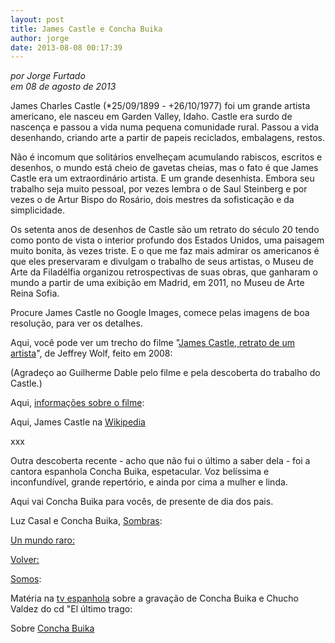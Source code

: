 ```yaml
---
layout: post
title: James Castle e Concha Buika
author: jorge
date: 2013-08-08 00:17:39
---
```

*por Jorge Furtado*\
*em 08 de agosto de 2013*

James Charles Castle (*25/09/1899 - +26/10/1977) foi um grande artista americano, ele nasceu em Garden Valley, Idaho. Castle era surdo de nascença e passou a vida numa pequena comunidade rural. Passou a vida desenhando, criando arte a partir de papeis reciclados, embalagens, restos.

Não é incomum que solitários envelheçam acumulando rabiscos, escritos e desenhos, o mundo está cheio de gavetas cheias, mas o fato é que James Castle era um extraordinário artista. E um grande desenhista. Embora seu trabalho seja muito pessoal, por vezes lembra o de Saul Steinberg e por vezes o de Artur Bispo do Rosário, dois mestres da sofisticação e da simplicidade.

Os setenta anos de desenhos de Castle são um retrato do século 20 tendo como ponto de vista o interior profundo dos Estados Unidos, uma paisagem muito bonita, às vezes triste. E o que me faz mais admirar os americanos é que eles preservaram e divulgam o trabalho de seus artistas, o Museu de Arte da Filadélfia organizou retrospectivas de suas obras, que ganharam o mundo a partir de uma exibição em Madrid, em 2011, no Museu de Arte Reina Sofia.

Procure James Castle no Google Images, comece pelas imagens de boa resolução, para ver os detalhes.

Aqui, você pode ver um trecho do filme "[James Castle, retrato de um artista](http://www.youtube.com/watch?v=GxgoeW1FMXk)", de Jeffrey Wolf, feito em 2008:

(Agradeço ao Guilherme Dable pelo filme e pela descoberta do trabalho do Castle.)

Aqui, [informações sobre o filme](http://www.imdb.com/title/tt1202181/):

Aqui, James Castle na [Wikipedia](http://en.wikipedia.org/wiki/James_Charles_Castle)

xxx

Outra descoberta recente - acho que não fui o último a saber dela - foi a cantora espanhola Concha Buika, espetacular. Voz belíssima e inconfundível, grande repertório, e ainda por cima a mulher e linda.

Aqui vai Concha Buika para vocês, de presente de dia dos pais.

Luz Casal e Concha Buika, [Sombras](http://www.youtube.com/watch?v=BKPMoEorN8Q):

[Un mundo raro:](http://letras.mus.br/buika/1712760/)

[Volver:](http://www.youtube.com/watch?v=beKk6eyfZOE)

[Somos](http://www.youtube.com/watch?v=BKReo4NNz58):

Matéria na [tv espanhola](http://www.youtube.com/watch?v=Vtq-mkFqHc0) sobre a gravação de Concha Buika e Chucho Valdez do cd "El último trago:

Sobre [Concha Buika](http://en.wikipedia.org/wiki/Concha_Buika)